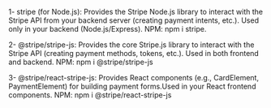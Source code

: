 <!-- Stripe NPM's -->

1- stripe (for Node.js): Provides the Stripe Node.js library to interact with the Stripe API from your backend server (creating payment intents, etc.). Used only in your backend (Node.js/Express).
NPM: npm i stripe.

2- @stripe/stripe-js: Provides the core Stripe.js library to interact with the Stripe API (creating payment methods, tokens, etc.). Used in both frontend and backend. NPM: npm i @stripe/stripe-js

3- @stripe/react-stripe-js: Provides React components (e.g., CardElement, PaymentElement) for building payment forms.Used in your React frontend components.
NPM: npm i @stripe/react-stripe-js
